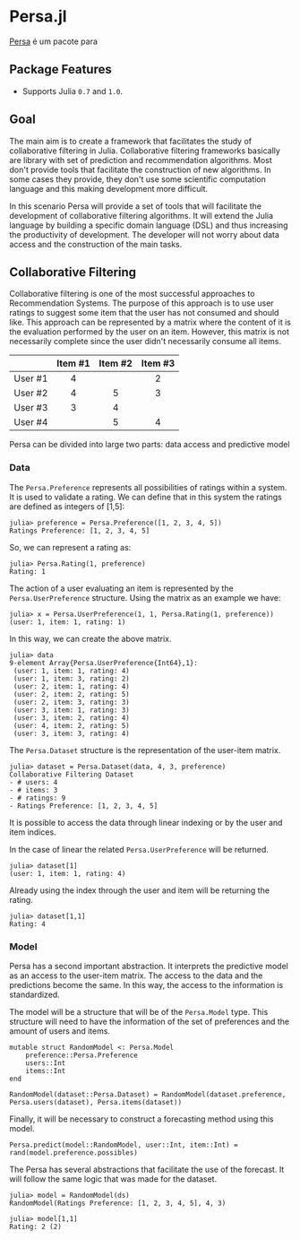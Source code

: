 # Persa.jl

[Persa](https://github.com/JuliaRecsys/Persa.jl) é um pacote para

## Package Features

- Supports Julia `0.7` and `1.0`.

## Goal

The main aim is to create a framework that facilitates the study of collaborative filtering in Julia.
Collaborative filtering frameworks basically are library with set of prediction and recommendation algorithms.
Most don't provide tools that facilitate the construction of new algorithms.
In some cases they provide, they don't use some scientific computation language and this making development more difficult.

In this scenario Persa will provide a set of tools that will facilitate the development of collaborative filtering algorithms.
It will extend the Julia language by building a specific domain language (DSL) and thus increasing the productivity of development.
The developer will not worry about data access and the construction of the main tasks.

## Collaborative Filtering

Collaborative filtering is one of the most successful approaches to Recommendation Systems.
The purpose of this approach is to use user ratings to suggest some item that the user has not consumed and should like.
This approach can be represented by a matrix where the content of it is the evaluation performed by the user on an item.
However, this matrix is not necessarily complete since the user didn't necessarily consume all items.

|          |  Item #1 |  Item #2 |  Item #3 |
|:--------:|:--------:|:--------:|:--------:|
|  User #1 |    4     |          |    2     |
|  User #2 |    4     |    5     |    3     |
|  User #3 |    3     |    4     |          |
|  User #4 |          |    5     |    4     |

Persa can be divided into large two parts: data access and predictive model

### Data

The ```Persa.Preference``` represents all possibilities of ratings within a system.
It is used to validate a rating.
We can define that in this system the ratings are defined as integers of [1,5]:

```
julia> preference = Persa.Preference([1, 2, 3, 4, 5])
Ratings Preference: [1, 2, 3, 4, 5]
```

So, we can represent a rating as:

```
julia> Persa.Rating(1, preference)
Rating: 1
```

The action of a user evaluating an item is represented by the ```Persa.UserPreference``` structure.
Using the matrix as an example we have:

```
julia> x = Persa.UserPreference(1, 1, Persa.Rating(1, preference))
(user: 1, item: 1, rating: 1)
```

In this way, we can create the above matrix.

```
julia> data
9-element Array{Persa.UserPreference{Int64},1}:
 (user: 1, item: 1, rating: 4)
 (user: 1, item: 3, rating: 2)
 (user: 2, item: 1, rating: 4)
 (user: 2, item: 2, rating: 5)
 (user: 2, item: 3, rating: 3)
 (user: 3, item: 1, rating: 3)
 (user: 3, item: 2, rating: 4)
 (user: 4, item: 2, rating: 5)
 (user: 3, item: 3, rating: 4)
```

The ```Persa.Dataset``` structure is the representation of the user-item matrix.

```
julia> dataset = Persa.Dataset(data, 4, 3, preference)
Collaborative Filtering Dataset
- # users: 4
- # items: 3
- # ratings: 9
- Ratings Preference: [1, 2, 3, 4, 5]
```

It is possible to access the data through linear indexing or by the user and item indices.

In the case of linear the related ```Persa.UserPreference``` will be returned.
```
julia> dataset[1]
(user: 1, item: 1, rating: 4)
```

Already using the index through the user and item will be returning the rating.
```
julia> dataset[1,1]
Rating: 4
```

### Model

Persa has a second important abstraction.
It interprets the predictive model as an access to the user-item matrix.
The access to the data and the predictions become the same.
In this way, the access to the information is standardized.

The model will be a structure that will be of the ```Persa.Model``` type.
This structure will need to have the information of the set of preferences and the amount of users and items.
```
mutable struct RandomModel <: Persa.Model
    preference::Persa.Preference
    users::Int
    items::Int
end

RandomModel(dataset::Persa.Dataset) = RandomModel(dataset.preference, Persa.users(dataset), Persa.items(dataset))
```

Finally, it will be necessary to construct a forecasting method using this model.
```
Persa.predict(model::RandomModel, user::Int, item::Int) = rand(model.preference.possibles)
```

The Persa has several abstractions that facilitate the use of the forecast. It will follow the same logic that was made for the dataset.
```
julia> model = RandomModel(ds)
RandomModel(Ratings Preference: [1, 2, 3, 4, 5], 4, 3)

julia> model[1,1]
Rating: 2 (2)
```
